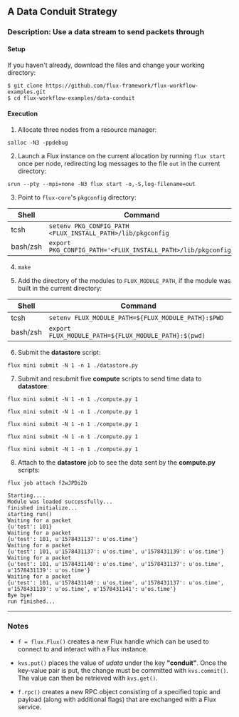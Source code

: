 ## A Data Conduit Strategy

### Description: Use a data stream to send packets through

#### Setup

If you haven't already, download the files and change your working directory:

```
$ git clone https://github.com/flux-framework/flux-workflow-examples.git
$ cd flux-workflow-examples/data-conduit
```

#### Execution

1. Allocate three nodes from a resource manager:

`salloc -N3 -ppdebug`

2. Launch a Flux instance on the current allocation by running `flux start` once per node, redirecting log messages to the file `out` in the current directory:

`srun --pty --mpi=none -N3 flux start -o,-S,log-filename=out`

3. Point to `flux-core`'s `pkgconfig` directory:

| Shell     | Command                                                      |
| -----     | ----------                                                   |
| tcsh      | `setenv PKG_CONFIG_PATH <FLUX_INSTALL_PATH>/lib/pkgconfig`   |
| bash/zsh  | `export PKG_CONFIG_PATH='<FLUX_INSTALL_PATH>/lib/pkgconfig'` |

4. `make`

5. Add the directory of the modules to `FLUX_MODULE_PATH`, if the module was built in the current directory:

| Shell     | Command                                              |
| -----     | ----------                                           |
| tcsh      | `setenv FLUX_MODULE_PATH=${FLUX_MODULE_PATH}:$PWD`   |
| bash/zsh  | `export FLUX_MODULE_PATH=${FLUX_MODULE_PATH}:$(pwd)` |

6. Submit the **datastore** script:

`flux mini submit -N 1 -n 1 ./datastore.py`

7. Submit and resubmit five **compute** scripts to send time data to **datastore**:

`flux mini submit -N 1 -n 1 ./compute.py 1`

`flux mini submit -N 1 -n 1 ./compute.py 1`

`flux mini submit -N 1 -n 1 ./compute.py 1`

`flux mini submit -N 1 -n 1 ./compute.py 1`

`flux mini submit -N 1 -n 1 ./compute.py 1`

8. Attach to the **datastore** job to see the data sent by the **compute.py** scripts:

`flux job attach f2wJPDi2b`

```
Starting....
Module was loaded successfully...
finished initialize...
starting run()
Waiting for a packet
{u'test': 101}
Waiting for a packet
{u'test': 101, u'1578431137': u'os.time'}
Waiting for a packet
{u'test': 101, u'1578431137': u'os.time', u'1578431139': u'os.time'}
Waiting for a packet
{u'test': 101, u'1578431140': u'os.time', u'1578431137': u'os.time', u'1578431139': u'os.time'}
Waiting for a packet
{u'test': 101, u'1578431140': u'os.time', u'1578431137': u'os.time', u'1578431139': u'os.time', u'1578431141': u'os.time'}
Bye bye!
run finished...
```

---

### Notes

- `f = flux.Flux()` creates a new Flux handle which can be used to connect to and interact with a Flux instance.

- `kvs.put()` places the value of _udata_ under the key **"conduit"**. Once the key-value pair is put, the change must be committed with `kvs.commit()`. The value can then be retrieved with `kvs.get()`.

- `f.rpc()` creates a new RPC object consisting of a specified topic and payload (along with additional flags) that are exchanged with a Flux service.
